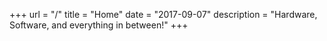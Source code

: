 +++
url = "/"
title = "Home"
date = "2017-09-07"
description = "Hardware, Software, and everything in between!"
+++
